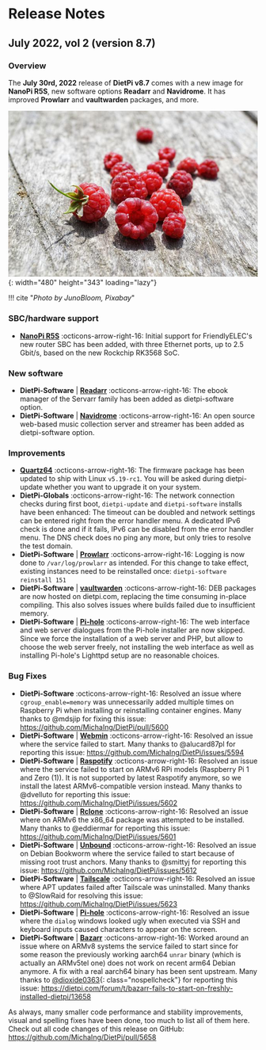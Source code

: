 # Release Notes

## July 2022, vol 2 (version 8.7)

### Overview

The **July 30rd, 2022** release of **DietPi v8.7** comes with a new image for **NanoPi R5S**, new software options **Readarr** and **Navidrome**.
It has improved **Prowlarr** and **vaultwarden** packages, and more.

![raspberries on wood](../assets/images/dietpi-release-v8_7.jpg){: width="480" height="343" loading="lazy"}

!!! cite "_Photo by JunoBloom, Pixabay_"

### SBC/hardware support

- [**NanoPi R5S**](../hardware.md#nanopi-series-friendlyelec) :octicons-arrow-right-16: Initial support for FriendlyELEC's new router SBC has been added, with three Ethernet ports, up to 2.5 Gbit/s, based on the new Rockchip RK3568 SoC.

### New software

- **DietPi-Software** | [**Readarr**](../software/bittorrent.md#readarr) :octicons-arrow-right-16: The ebook manager of the Servarr family has been added as dietpi-software option.
- **DietPi-Software** | [**Navidrome**](../software/media.md#navidrome) :octicons-arrow-right-16: An open source web-based music collection server and streamer has been added as dietpi-software option.

### Improvements

- [**Quartz64**](../hardware.md#pine64) :octicons-arrow-right-16: The firmware package has been updated to ship with Linux `v5.19-rc1`. You will be asked during dietpi-update whether you want to upgrade it on your system.
- **DietPi-Globals** :octicons-arrow-right-16: The network connection checks during first boot, `dietpi-update` and `dietpi-software` installs have been enhanced: The timeout can be doubled and network settings can be entered right from the error handler menu. A dedicated IPv6 check is done and if it fails, IPv6 can be disabled from the error handler menu. The DNS check does no ping any more, but only tries to resolve the test domain.
- **DietPi-Software** | [**Prowlarr**](../software/bittorrent.md#prowlarr) :octicons-arrow-right-16: Logging is now done to `/var/log/prowlarr` as intended. For this change to take effect, existing instances need to be reinstalled once: `dietpi-software reinstall 151`
- **DietPi-Software** | [**vaultwarden**](../software/cloud.md#vaultwarden) :octicons-arrow-right-16: DEB packages are now hosted on dietpi.com, replacing the time consuming in-place compiling. This also solves issues where builds failed due to insufficient memory.
- **DietPi-Software** | [**Pi-hole**](../software/dns_servers.md#pi-hole) :octicons-arrow-right-16: The web interface and web server dialogues from the Pi-hole installer are now skipped. Since we force the installation of a web server and PHP, but allow to choose the web server freely, not installing the web interface as well as installing Pi-hole's Lighttpd setup are no reasonable choices.

### Bug Fixes

- **DietPi-Software** :octicons-arrow-right-16: Resolved an issue where `cgroup_enable=memory` was unnecessarily added multiple times on Raspberry Pi when installing or reinstalling container engines. Many thanks to @mdsjip for fixing this issue: <https://github.com/MichaIng/DietPi/pull/5600>
- **DietPi-Software** | [**Webmin**](../software/system_stats.md#webmin) :octicons-arrow-right-16: Resolved an issue where the service failed to start. Many thanks to @alucard87pl for reporting this issue: <https://github.com/MichaIng/DietPi/issues/5594>
- **DietPi-Software** | [**Raspotify**](../software/media.md#raspotify) :octicons-arrow-right-16: Resolved an issue where the service failed to start on ARMv6 RPi models (Raspberry Pi 1 and Zero (1)). It is not supported by latest Raspotify anymore, so we install the latest ARMv6-compatible version instead. Many thanks to @dvelluto for reporting this issue: <https://github.com/MichaIng/DietPi/issues/5602>
- **DietPi-Software** | [**Rclone**](../software/cloud.md#rclone) :octicons-arrow-right-16: Resolved an issue where on ARMv6 the x86_64 package was attempted to be installed. Many thanks to @eddiermar for reporting this issue: <https://github.com/MichaIng/DietPi/issues/5601>
- **DietPi-Software** | [**Unbound**](../software/dns_servers.md#unbound) :octicons-arrow-right-16: Resolved an issue on Debian Bookworm where the service failed to start because of missing root trust anchors. Many thanks to @smittyj for reporting this issue: <https://github.com/MichaIng/DietPi/issues/5612>
- **DietPi-Software** | [**Tailscale**](../software/vpn.md#tailscale) :octicons-arrow-right-16: Resolved an issue where APT updates failed after Tailscale was uninstalled. Many thanks to @SlowRaid for resolving this issue: <https://github.com/MichaIng/DietPi/issues/5623>
- **DietPi-Software** | [**Pi-hole**](../software/dns_servers.md#pi-hole) :octicons-arrow-right-16: Resolved an issue where the `dialog` windows looked ugly when executed via SSH and keyboard inputs caused characters to appear on the screen.
- **DietPi-Software** | [**Bazarr**](../software/bittorrent.md#bazarr) :octicons-arrow-right-16: Worked around an issue where on ARMv8 systems the service failed to start since for some reason the previously working aarch64 `unrar` binary (which is actually an ARMv5tel one) does not work on recent arm64 Debian anymore. A fix with a real aarch64 binary has been sent upstream. Many thanks to [@dioxide0363](https://dietpi.com/forum/u/dioxide0363/summary){: class="nospellcheck"} for reporting this issue: <https://dietpi.com/forum/t/bazarr-fails-to-start-on-freshly-installed-dietpi/13658>

As always, many smaller code performance and stability improvements, visual and spelling fixes have been done, too much to list all of them here. Check out all code changes of this release on GitHub: <https://github.com/MichaIng/DietPi/pull/5658>
